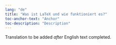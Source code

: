 ```yaml
---
lang: "de"
title: "Was ist LaTeX und wie funktioniert es?"
toc-anchor-text: "Anchor"
toc-description: "Description"
---
```

Translation to be added _after_ English text completed.

